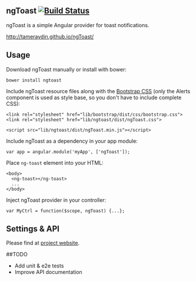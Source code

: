## ngToast [![Build Status](http://img.shields.io/travis/tameraydin/ngToast/master.svg?style=flat)](https://travis-ci.org/tameraydin/ngToast)

ngToast is a simple Angular provider for toast notifications. 

http://tameraydin.github.io/ngToast/

## Usage

Download ngToast manually or install with bower:

```bower install ngtoast```

Include ngToast resource files along with the [Bootstrap CSS](http://getbootstrap.com/) (only the Alerts component is used as style base, so you don't have to include complete CSS):
```
<link rel="stylesheet" href="lib/bootstrap/dist/css/bootstrap.css">
<link rel="stylesheet" href="lib/ngtoast/dist/ngToast.css">

<script src="lib/ngtoast/dist/ngToast.min.js"></script>
```

Include ngToast as a dependency in your app module:

```
var app = angular.module('myApp', ['ngToast']);
```

Place ```ng-toast``` element into your HTML:
```
<body>
  <ng-toast></ng-toast>
  ...
</body>
```

Inject ngToast provider in your controller:

```
var MyCtrl = function($scope, ngToast) {...};
```

## Settings & API

Please find at [project website](http://tameraydin.github.io/ngToast/#api).


##TODO
- Add unit & e2e tests
- Improve API documentation
